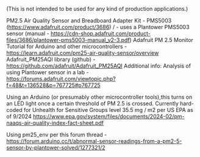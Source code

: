 (This is not intended to be used for any kind of production applications.)

PM2.5 Air Quality Sensor and Breadboard Adapter Kit - PMS5003 (https://www.adafruit.com/product/3686) /  - uses a Plantower PMS5003 sensor (manual - https://cdn-shop.adafruit.com/product-files/3686/plantower-pms5003-manual_v2-3.pdf)
Adafruit PM 2.5 Monitor Tutorial for Arduino and other microcontrollers  - https://learn.adafruit.com/pm25-air-quality-sensor/overview
Adafruit_PM25AQI library (github) - https://github.com/adafruit/Adafruit_PM25AQI
Additional info: Analysis of using Plantower sensor in a lab - https://forums.adafruit.com/viewtopic.php?f=48&t=136528&p=767725#p767725
 
Using an Arduino (or presumably other microcontroller tools),this turns on an LED light once a certain threshold of PM 2.5 is crossed. Currently hard-coded for Unhealth for Sensitive Groups level
 35.5 mg / m2 per US EPA as of 9/2024 https://www.epa.gov/system/files/documents/2024-02/pm-naaqs-air-quality-index-fact-sheet.pdf

Using pm25_env per this forum thread - https://forum.arduino.cc/t/abnormal-sensor-readings-from-a-pm2-5-sensor-by-plantower-solved/1277321/2
